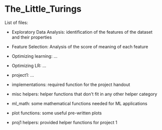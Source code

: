 # The_Little_Turings

List of files:
- Exploratory Data Analysis: identification of the features of the dataset and their properties
- Feature Selection: Analysis of the score of meaning of each feature
- Optimizing learning: ...
- Optimizing LR: ...
- project1: ...

- implementations: required function for the project handout
- misc helpers: helper functions that don't fit in any other helper category
- ml_math: some mathematical functions needed for ML applications
- plot functions: some useful pre-written plots
- proj1 helpers: provided helper functions for project 1